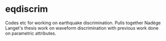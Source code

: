eqdiscrim
=========

Codes etc for working on earthquake discrimination. Pulls together Nadège Langet's thesis work on waveform discrimination with previous work done on parametric attributes.
